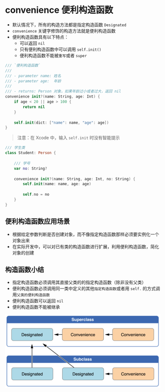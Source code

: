 # convenience 便利构造函数

* 默认情况下，所有的构造方法都是指定构造函数 `Designated`
* `convenience` 关键字修饰的构造方法就是便利构造函数
* 便利构造函数具有以下特点：
    * 可以返回 `nil`
    * 只有便利构造函数中可以调用 `self.init()`
    * 便利构造函数不能被`重写`或者 `super`


```swift
/// `便利构造函数`
///
/// - parameter name: 姓名
/// - parameter age:  年龄
///
/// - returns: Person 对象，如果年龄过小或者过大，返回 nil
convenience init?(name: String, age: Int) {
    if age < 20 || age > 100 {
        return nil
    }
    
    self.init(dict: ["name": name, "age": age])
}
```

> 注意：在 Xcode 中，输入 `self.init` 时没有智能提示


```swift
/// 学生类
class Student: Person {

    /// 学号
    var no: String?
    
    convenience init?(name: String, age: Int, no: String) {
        self.init(name: name, age: age)
        
        self.no = no
    }
}
```

## 便利构造函数应用场景

* 根据给定参数判断是否创建对象，而不像指定构造函数那样必须要实例化一个对象出来
* 在实际开发中，可以对已有类的构造函数进行扩展，利用便利构造函数，简化对象的创建


## 构造函数小结

* 指定构造函数必须调用其直接父类的的指定构造函数（除非没有父类）
* 便利构造函数必须调用同一类中定义的其他`指定构造函数`或者用 `self.` 的方式调用`父类的便利构造函数`
* 便利构造函数可以返回 `nil`
* 便利构造函数不能被继承

![](构造函数.png)